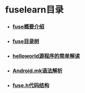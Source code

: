 # fuselearn目录

* ### [fuse概要介绍](introduction.md)

* ### [fuse目录树](fusesrctree.md)

* ### [helloworld源程序的简单解读](helloworld.md)

* ### [Android.mk语法解析](Android.md)

* ### [fuse.h代码结构](fuse.h.md)
